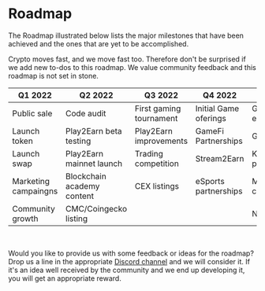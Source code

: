 # Roadmap 

The Roadmap illustrated below lists the major milestones that have been achieved and the ones that are yet to be accomplished.

Crypto moves fast, and we move fast too. Therefore don't be surprised if we add new to-dos to this roadmap. We value community feedback and this roadmap is not set in stone.

|Q1 2022|Q2 2022|Q3 2022|Q4 2022|Q1 2023|Ongoing|
|---|----|---|---|---|---|
|Public sale|Code audit|First gaming tournament|Initial Game oferings|Global expansion|Marketing campaigns|
|Launch token|Play2Earn beta testing|Play2Earn improvements|GameFi Partnerships|Gaming platform|CEX listings|
|Launch swap|Play2Earn mainnet launch|Trading competition|Stream2Earn|Key gaming partnerships|Governance|
|Marketing campaingns|Blockchain academy content|CEX listings|eSports partnerships|Marketing campaigns|Strategic partnerships|
|Community growth|CMC/Coingecko listing|||NFTMarketplace|Community growth|


<br>

Would you like to provide us with some feedback or ideas for the roadmap? Drop us a line in the appropriate [Discord channel](https://discord.gg/8v7Fd7PG9K) and we will consider it. If it's an idea well received by the community and we end up developing it, you will get an appropriate reward.
